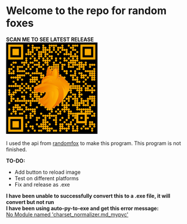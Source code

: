 # Welcome to the repo for random foxes

__SCAN ME TO SEE LATEST RELEASE__ <br>
<img src="https://raw.githubusercontent.com/EliStillCantCode/randomfox.ca/master/QR.png" width="250" height="250" alt="QR Code to Latest Release">

I used the api from [randomfox](https://randomfox.ca/) to make this program.
This program is not finished.

**TO-DO:**
- Add button to reload image
- Test on different platforms
- Fix and release as .exe

**I have been unable to successfully convert this to a .exe file, it will convert but not run** <br>
**I have been using auto-py-to-exe and get this error message:** <br>
[No Module named 'charset_normalizer.md_mypyc'](https://i.imgur.com/OK8NmgM.png)
